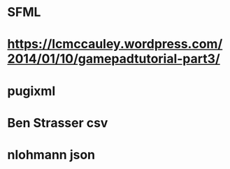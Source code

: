 # SFML
# https://lcmccauley.wordpress.com/2014/01/10/gamepadtutorial-part3/
# pugixml
# Ben Strasser csv
# nlohmann json